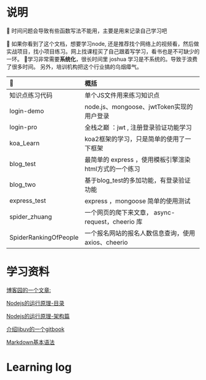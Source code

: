 # 说明

:pizza: 时间问题会导致有些函数写法不能用，主要是用来记录自己学习吧

:baby_bottle: 如果你看到了这个文档，想要学习node, 还是推荐找个网络上的视频看，然后做实战项目，找小项目练习。网上找课程买了自己跟着写学习，看书也是不可缺少的一环。
:ice_cream:学习非常需要**系统化**，很长时间里 joshua 学习是不系统的。导致于浪费了很多时间。
另外，培训机构把这个行业搞的乌烟瘴气。

  

|:ledger: | 概括 |
| :-- |:---  |
知识点练习代码 | 单个JS文件用来练习知识点
login-demo |  node.js、mongoose、jwtToken实现的用户登录
login-pro |  全栈之巅 ：jwt , 注册登录验证功能学习
koa_Learn | koa2框架的学习，只是简单的使用了一下框架
blog_test | 最简单的 express ，使用模板引擎渲染 html方式的一个练习
blog_two | 基于blog_test的多加功能，有登录验证功能
express_test | express ，mongoose 简单的使用测试
spider_zhuang | 一个网页的爬下来文章， async-request，cheerio 库
SpiderRankingOfPeople | 一个报名网站的报名人数信息查询，使用axios、cheerio

# 学习资料 

[博客园的一个文章:](https://www.cnblogs.com/peiyu1988/p/8032982.html)

[Nodejs的运行原理-目录](https://www.cnblogs.com/peiyu1988/tag/nodejs/)

[Nodejs的运行原理-架构篇](https://www.cnblogs.com/peiyu1988/p/8192066.html)

[介绍libuv的一个gitbook](http://luohaha.github.io/Chinese-uvbook/source/introduction.html)

[Markdown基本语法](https://www.markdown.xyz/basic-syntax/)



# Learning log







